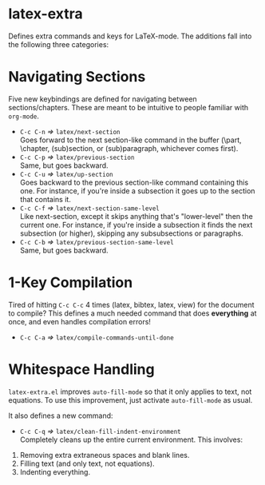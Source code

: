 latex-extra
=======

Defines extra commands and keys for LaTeX-mode. The additions fall
into the following three categories:

# Navigating Sections #

Five new keybindings are defined for navigating between
sections/chapters. These are meant to be intuitive to people familiar
with `org-mode`.

- `C-c C-n` *=>* `latex/next-section`  
Goes forward to the next section-like command in the buffer (\part,
\chapter, \(sub)section, or \(sub)paragraph, whichever comes first).
- `C-c C-p` *=>* `latex/previous-section`  
Same, but goes backward.
- `C-c C-u` *=>* `latex/up-section`  
Goes backward to the previous section-like command containing this
one. For instance, if you're inside a subsection it goes up to the
section that contains it.
- `C-c C-f` *=>* `latex/next-section-same-level`  
Like next-section, except it skips anything that's "lower-level" then
the current one. For instance, if you're inside a subsection it finds
the next subsection (or higher), skipping any subsubsections or
paragraphs.
- `C-c C-b` *=>* `latex/previous-section-same-level`  
Same, but goes backward.

# 1-Key Compilation #

Tired of hitting `C-c C-c` 4 times (latex, bibtex, latex, view) for
the document to compile? This defines a much needed command that does
**everything** at once, and even handles compilation errors!

- `C-c C-a` *=>* `latex/compile-commands-until-done`

# Whitespace Handling #

`latex-extra.el` improves `auto-fill-mode` so that it only applies to
text, not equations. To use this improvement, just activate
`auto-fill-mode` as usual.

It also defines a new command:  
- `C-c C-q` *=>* `latex/clean-fill-indent-environment`  
Completely cleans up the entire current environment. This involves:
1. Removing extra extraneous spaces and blank lines.
2. Filling text (and only text, not equations).
3. Indenting everything.
